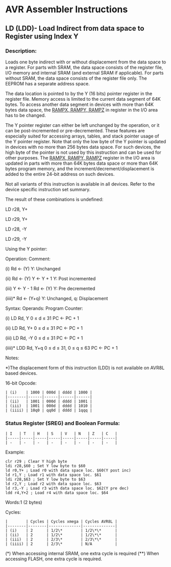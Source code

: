 AVR Assembler Instructions
==========================

LD (LDD)- Load Indirect from data space to Register using Index Y
-----------------------------------------------------------------

### Description:

Loads one byte indirect with or without displacement from the data space to a register. For parts with SRAM, the data space consists of the register file, I/O memory and internal SRAM (and external SRAM if applicable). For parts without SRAM, the data space consists of the register file only. The EEPROM has a separate address space.

The data location is pointed to by the Y (16 bits) pointer register in the register file. Memory access is limited to the current data segment of 64K bytes. To access another data segment in devices with more than 64K bytes data space, the <a href="avrassembler.wb_registers.html#avrassembler.RAMPX__RAMPY__RAMPZ" class="xref" title="RAMPX, RAMPY, RAMPZ">RAMPX, RAMPY, RAMPZ</a> in register in the I/O area has to be changed.

The Y pointer register can either be left unchanged by the operation, or it can be post-incremented or pre-decremented. These features are especially suited for accessing arrays, tables, and stack pointer usage of the Y pointer register. Note that only the low byte of the Y pointer is updated in devices with no more than 256 bytes data space. For such devices, the high byte of the pointer is not used by this instruction and can be used for other purposes. The <a href="avrassembler.wb_registers.html#avrassembler.RAMPX__RAMPY__RAMPZ" class="xref" title="RAMPX, RAMPY, RAMPZ">RAMPX, RAMPY, RAMPZ</a> register in the I/O area is updated in parts with more than 64K bytes data space or more than 64K bytes program memory, and the increment/decrement/displacement is added to the entire 24-bit address on such devices.

Not all variants of this instruction is available in all devices. Refer to the device specific instruction set summary.

The result of these combinations is undefined:

LD r28, Y+

LD r29, Y+

LD r28, -Y

LD r29, -Y

Using the Y pointer:

Operation: Comment:

(i) Rd ← (Y) Y: Unchanged

(ii) Rd ← (Y) Y ← Y + 1 Y: Post incremented

(iii) Y ← Y - 1 Rd ← (Y) Y: Pre decremented

(iiii)\* Rd ← (Y+q) Y: Unchanged, q: Displacement

Syntax: Operands: Program Counter:

(i) LD Rd, Y 0 ≤ d ≤ 31 PC ← PC + 1

(ii) LD Rd, Y+ 0 ≤ d ≤ 31 PC ← PC + 1

(iii) LD Rd, -Y 0 ≤ d ≤ 31 PC ← PC + 1

(iiii)\* LDD Rd, Y+q 0 ≤ d ≤ 31, 0 ≤ q ≤ 63 PC ← PC + 1

Notes:

\*)The displacement form of this instruction (LDD) is not available on AVR8L based devices.

16-bit Opcode:

```
| (i)    | 1000 | 000d | dddd | 1000 |
|--------|------|------|------|------|
| (ii)   | 1001 | 000d | dddd | 1001 |
| (iii)  | 1001 | 000d | dddd | 1010 |
| (iiii) | 10q0 | qq0d | dddd | 1qqq |
```
### Status Register (SREG) and Boolean Formula:

```
| I   | T   | H   | S   | V   | N   | Z   | C   |
|-----|-----|-----|-----|-----|-----|-----|-----|
| -   | -   | -   | -   | -   | -   | -   | -   |
```
Example:

``` programlisting
clr r29 ; Clear Y high byte
ldi r28,$60 ; Set Y low byte to $60
ld r0,Y+ ; Load r0 with data space loc. $60(Y post inc)
ld r1,Y ; Load r1 with data space loc. $61
ldi r28,$63 ; Set Y low byte to $63
ld r2,Y ; Load r2 with data space loc. $63
ld r3,-Y ; Load r3 with data space loc. $62(Y pre dec)
ldd r4,Y+2 ; Load r4 with data space loc. $64
```

Words:1 (2 bytes)

Cycles:

```
|        | Cycles | Cycles xmega | Cycles AVR8L |
|--------|--------|--------------|--------------|
| (i)    | 2      | 1/2\*        | 1/2\*\*      |
| (ii)   | 2      | 1/2\*        | 1/2\*\*      |
| (iii)  | 2      | 2/3\*        | 2/3\*\*      |
| (iiii) | 2      | 2/3\*        | N/A          |
```
(\*) When accessing internal SRAM, one extra cycle is required (\*\*) When accessing FLASH, one extra cycle is required.
